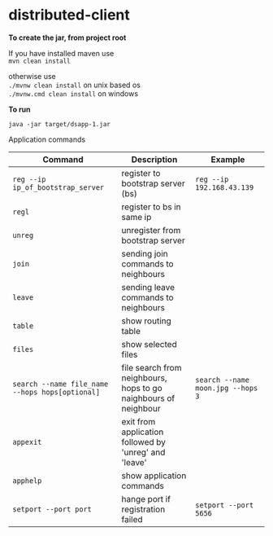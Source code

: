 # distributed-client

<b>To create the jar, from project root</b> 

If you have installed maven use  
  ```mvn clean install```    

otherwise use  
  ```./mvnw clean install``` on unix based os  
  ```./mvnw.cmd clean install``` on windows  

<b>To run</b>  
```
java -jar target/dsapp-1.jar  
```

Application commands

| Command                          | Description                         | Example              |
| -------------------------------- |-------------------------------------|----------------------|
| `reg --ip ip_of_bootstrap_server`     | register to bootstrap server (bs)   | `reg --ip 192.168.43.139` |
| `regl`                           | register to bs in same ip           |                      |
| `unreg`                          | unregister from bootstrap server    |                      |
| `join`                           | sending join commands to neighbours |                      |
| `leave`                          | sending leave commands to neighbours|                      |
| `table`                          | show routing table                  |                      |
| `files`                          | show selected files                 |                      |
| `search --name file_name --hops hops[optional]`| file search from neighbours, hops to go naighbours of neighbour | `search --name moon.jpg --hops 3` |
| `appexit`                        | exit from application followed by 'unreg' and 'leave' |    |
| `apphelp`                        | show application commands           |                      |
| `setport --port port`                   | hange port if registration failed   | `setport --port 5656`       |
